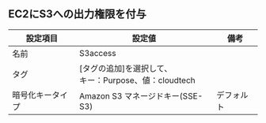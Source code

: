 ## EC2にS3への出力権限を付与
|  設定項目 | 設定値 | 備考 |
| - | - | - |
| 名前 | S3access |  |
| タグ | [タグの追加]を選択して、<br>キー：Purpose、値：cloudtech |  |
| 暗号化キータイプ | Amazon S3 マネージドキー(SSE-S3) | デフォルト |